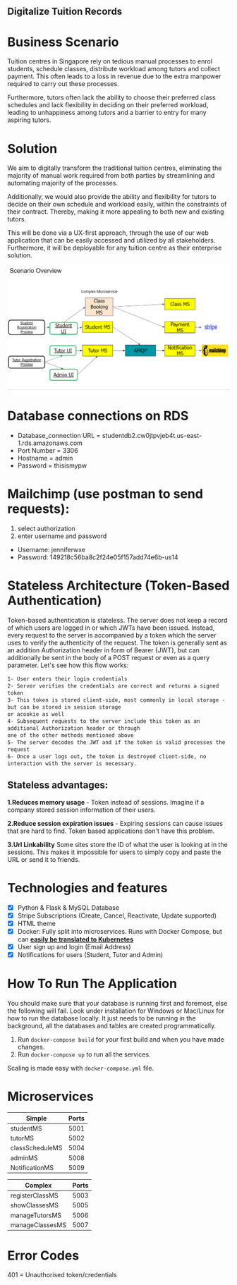 ## Digitalize Tuition Records

# Business Scenario
Tuition centres in Singapore rely on tedious manual processes to enrol students, schedule classes, distribute workload among tutors and collect payment. This often leads to a loss in revenue due to the extra manpower required to carry out these processes. 

Furthermore, tutors often lack the ability to choose their preferred class schedules and lack flexibility in deciding on their preferred workload, leading to unhappiness among tutors and a barrier to entry for many aspiring tutors.

# Solution 
We aim to digitally transform the traditional tuition centres, eliminating the majority of manual work required from both parties by streamlining and automating majority of the processes. 

Additionally, we would also provide the ability and flexibility for tutors to decide on their own schedule and workload easily, within the constraints of their contract. Thereby, making it more appealing to both new and existing tutors.

This will be done via a UX-first approach, through the use of our web application that can be easily accessed and utilized by all stakeholders. Furthermore, it will be deployable for any tuition centre as their enterprise solution.

![Business Scenario Demo!](images/Business_Scenario.png)
   
# Database connections on RDS
- Database_connection URL = studentdb2.cw0jtpvjeb4t.us-east-1.rds.amazonaws.com 
- Port Number = 3306 
- Hostname = admin 
- Password = thisismypw

# Mailchimp (use postman to send requests):
1. select authorization
2. enter username and password
  - Username: jenniferwxe
  - Password: 149218c56ba8c2f24e05f157add74e6b-us14

# Stateless Architecture (Token-Based Authentication)
Token-based authentication is stateless. The server does not keep a record of which users are logged in or which JWTs have been issued. Instead, every request to the server is accompanied by a token which the server uses to verify the authenticity of the request. The token is generally sent as an addition Authorization header in form of Bearer {JWT}, but can additionally be sent in the body of a POST request or even as a query parameter. Let's see how this flow works:

    1- User enters their login credentials
    2- Server verifies the credentials are correct and returns a signed token
    3- This token is stored client-side, most commonly in local storage - but can be stored in session storage
    or acookie as well
    4- Subsequent requests to the server include this token as an additional Authorization header or through
    one of the other methods mentioned above
    5- The server decodes the JWT and if the token is valid processes the request
    6- Once a user logs out, the token is destroyed client-side, no interaction with the server is necessary.

   ## Stateless advantages:

**1.Reduces memory usage** - Token instead of sessions. Imagine if a company stored session information of their users.

**2.Reduce session expiration issues** - Expiring sessions can cause issues that are hard to find. Token based applications don't have this problem.

**3.Url Linkability** Some sites store the ID of what the user is looking at in the sessions. This makes it impossible for users to simply copy and paste the URL or send it to friends.

# Technologies and features
- [x] Python & Flask & MySQL Database
- [x] Stripe Subscriptions (Create, Cancel, Reactivate, Update supported)
- [x] HTML theme 
- [x] Docker: Fully split into microservices. Runs with Docker Compose, but can **[easily be translated to Kubernetes](https://kubernetes.io/docs/tasks/configure-pod-container/translate-compose-kubernetes/)**
- [x] User sign up and login (Email Address)
- [x] Notifications for users (Student, Tutor and Admin)

# How To Run The Application
You should make sure that your database is running first and foremost, else the following will fail. Look under installation for Windows or Mac/Linux for how to run the database locally. It just needs to be running in the background, all the databases and tables are created programmatically.

1. Run `docker-compose build` for your first build and when you have made changes.
2. Run `docker-compose up` to run all the services.

Scaling is made easy with `docker-compose.yml` file.

# Microservices
| Simple | Ports |
| ------ | ------ |
| studentMS | 5001 |
| tutorMS | 5002 |
| classScheduleMS | 5004 |
| adminMS | 5008 |
| NotificationMS | 5009 |

| Complex | Ports |
| ------ | ------ |
| registerClassMS | 5003 |
| showClassesMS | 5005 |
| manageTutorsMS | 5006 |
| manageClassesMS | 5007 |


# Error Codes
401 = Unauthorised token/credentials
